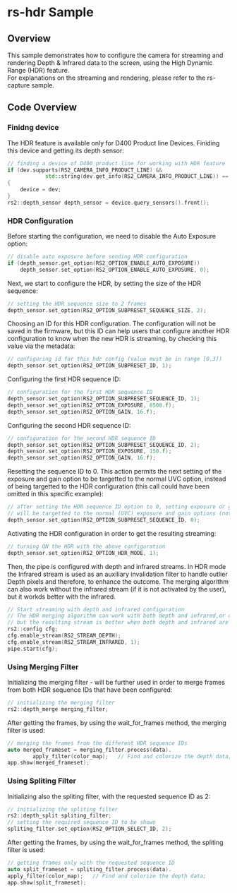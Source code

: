 # rs-hdr Sample

## Overview

This sample demonstrates how to configure the camera for streaming and rendering Depth & Infrared data to the screen, using the High Dynamic Range (HDR) feature.  
For explanations on the streaming and rendering, please refer to the rs-capture sample.

## Code Overview 

### Finidng device
The HDR feature is available only for D400 Product line Devices. Finiding this device and getting its depth sensor:
```cpp
// finding a device of D400 product line for working with HDR feature
if (dev.supports(RS2_CAMERA_INFO_PRODUCT_LINE) && 
            std::string(dev.get_info(RS2_CAMERA_INFO_PRODUCT_LINE)) == "D400")
{
    device = dev;
}
rs2::depth_sensor depth_sensor = device.query_sensors().front();
 ```


### HDR Configuration
Before starting the configuration, we need to disable the Auto Exposure option:
```cpp
// disable auto exposure before sending HDR configuration
if (depth_sensor.get_option(RS2_OPTION_ENABLE_AUTO_EXPOSURE))
    depth_sensor.set_option(RS2_OPTION_ENABLE_AUTO_EXPOSURE, 0);
```

Next, we start to configure the HDR, by setting the size of the HDR sequence:
```cpp
// setting the HDR sequence size to 2 frames
depth_sensor.set_option(RS2_OPTION_SUBPRESET_SEQUENCE_SIZE, 2);
```
Choosing an ID for this HDR configuration. The configuration will not be saved in the firmware, but this ID can help users that configure another HDR configuration to know when the new HDR is streaming, by checking this value via the metadata:
```cpp
// configuring id for this hdr config (value must be in range [0,3])
depth_sensor.set_option(RS2_OPTION_SUBPRESET_ID, 1);
```

Configuring the first HDR sequence ID: 
```cpp
// configuration for the first HDR sequence ID
depth_sensor.set_option(RS2_OPTION_SUBPRESET_SEQUENCE_ID, 1);
depth_sensor.set_option(RS2_OPTION_EXPOSURE, 8500.f);
depth_sensor.set_option(RS2_OPTION_GAIN, 16.f);
```
Configuring the second HDR sequence ID:
```cpp
// configuration for the second HDR sequence ID
depth_sensor.set_option(RS2_OPTION_SUBPRESET_SEQUENCE_ID, 2);
depth_sensor.set_option(RS2_OPTION_EXPOSURE, 150.f);
depth_sensor.set_option(RS2_OPTION_GAIN, 16.f);
```

Resetting the sequence ID to 0. This action permits the next setting of the exposure and gain option to be targetted to the normal UVC option, instead of being targetted to the HDR configuration (this call could have been omitted in this specific example):
```cpp
// after setting the HDR sequence ID option to 0, setting exposure or gain
// will be targetted to the normal (UVC) exposure and gain options (not HDR configuration)
depth_sensor.set_option(RS2_OPTION_SUBPRESET_SEQUENCE_ID, 0);
```

Activating the HDR configuration in order to get the resulting streaming:
```cpp
// turning ON the HDR with the above configuration 
depth_sensor.set_option(RS2_OPTION_HDR_MODE, 1);
```

Then, the pipe is configured with depth and infrared streams. 
In HDR mode the Infrared stream is used as an auxiliary invalidation filter to handle outlier Depth pixels and therefore, to enhance the outcome. The merging algorithm can also work without the infrared stream (if it is not activated by the user), but it workds better with the infrared.
```cpp
// Start streaming with depth and infrared configuration
// The HDR merging algorithm can work with both depth and infrared,or only with depth, 
// but the resulting stream is better when both depth and infrared are used.
rs2::config cfg;
cfg.enable_stream(RS2_STREAM_DEPTH);
cfg.enable_stream(RS2_STREAM_INFRARED, 1);
pipe.start(cfg);
```

### Using Merging Filter
Initializing the merging filter - will be further used in order to merge frames from both HDR sequence IDs that have been configured:
```cpp
// initializing the merging filter
rs2::depth_merge merging_filter;
```
After getting the frames, by using the wait_for_frames method, the merging filter is used:
```cpp
// merging the frames from the different HDR sequence IDs
auto merged_frameset = merging_filter.process(data). 
        apply_filter(color_map);   // Find and colorize the depth data;
app.show(merged_frameset);

```

### Using Spliting Filter 
Initializing also the spliting filter, with the requested sequence ID as 2:
```cpp
// initializing the spliting filter
rs2::depth_split spliting_filter;
// setting the required sequence ID to be shown
spliting_filter.set_option(RS2_OPTION_SELECT_ID, 2);
```

After getting the frames, by using the wait_for_frames method, the spliting filter is used:
```cpp
// getting frames only with the requested sequence ID
auto split_frameset = spliting_filter.process(data). 
apply_filter(color_map);   // Find and colorize the depth data;
app.show(split_frameset);

```

